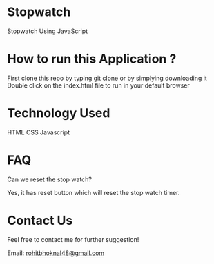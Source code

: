 # Stopwatch
Stopwatch Using JavaScript

# How to run this Application ?
First clone this repo by typing git clone or by simplying downloading it
Double click on the index.html file to run in your default browser

# Technology Used
HTML
CSS
Javascript

# FAQ
Can we reset the stop watch?

Yes, it has reset button which will reset the stop watch timer.

# Contact Us
Feel free to contact me for further suggestion!

Email: rohitbhoknal48@gmail.com
